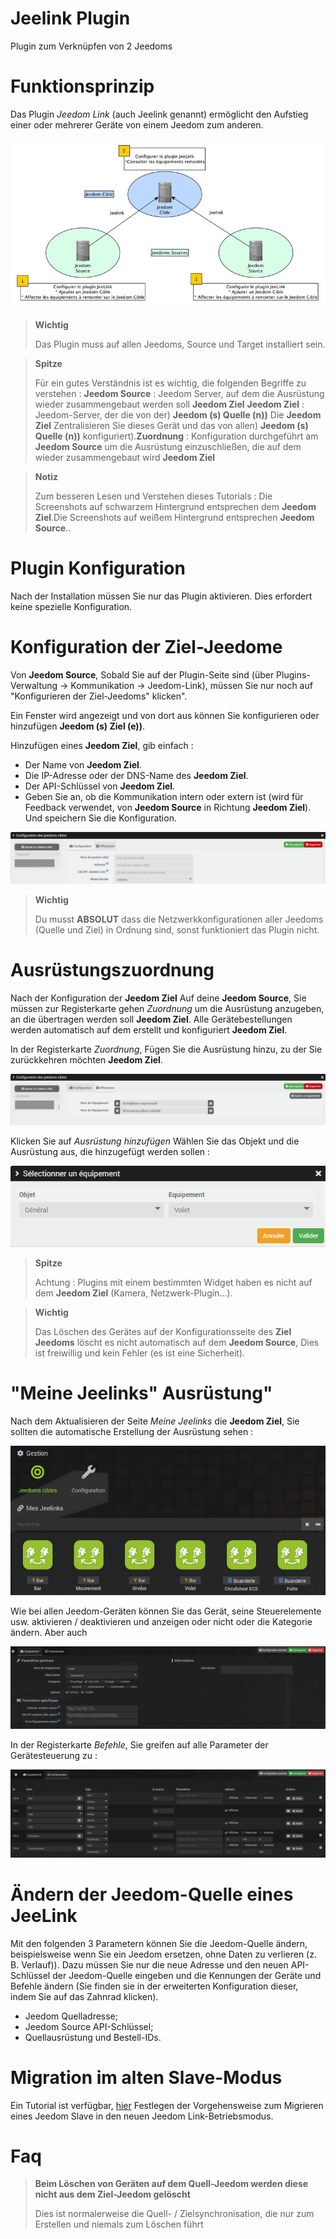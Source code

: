# Jeelink Plugin 

Plugin zum Verknüpfen von 2 Jeedoms

# Funktionsprinzip 

Das Plugin *Jeedom Link* (auch Jeelink genannt) ermöglicht den Aufstieg einer oder mehrerer Geräte von einem Jeedom zum anderen.

![jeelink1](./images/jeelink1.png)

> **Wichtig**
>
> Das Plugin muss auf allen Jeedoms, Source und Target installiert sein.

> **Spitze**
>
> Für ein gutes Verständnis ist es wichtig, die folgenden Begriffe zu verstehen : **Jeedom Source** : Jeedom Server, auf dem die Ausrüstung wieder zusammengebaut werden soll **Jeedom Ziel** **Jeedom Ziel** : Jeedom-Server, der die von der) **Jeedom (s) Quelle (n))** Die **Jeedom Ziel** Zentralisieren Sie dieses Gerät und das von allen) **Jeedom (s) Quelle (n))** konfiguriert).**Zuordnung** : Konfiguration durchgeführt am **Jeedom Source** um die Ausrüstung einzuschließen, die auf dem wieder zusammengebaut wird **Jeedom Ziel**

> **Notiz**
>
> Zum besseren Lesen und Verstehen dieses Tutorials : Die Screenshots auf schwarzem Hintergrund entsprechen dem **Jeedom Ziel**.Die Screenshots auf weißem Hintergrund entsprechen **Jeedom Source**.\.

# Plugin Konfiguration 

Nach der Installation müssen Sie nur das Plugin aktivieren. Dies erfordert keine spezielle Konfiguration.

# Konfiguration der Ziel-Jeedome 

Von **Jeedom Source**, Sobald Sie auf der Plugin-Seite sind (über Plugins-Verwaltung → Kommunikation → Jeedom-Link), müssen Sie nur noch auf "Konfigurieren der Ziel-Jeedoms" klicken".

Ein Fenster wird angezeigt und von dort aus können Sie konfigurieren oder hinzufügen **Jeedom (s) Ziel (e))**.

Hinzufügen eines **Jeedom Ziel**, gib einfach :

-   Der Name von **Jeedom Ziel**.
-   Die IP-Adresse oder der DNS-Name des **Jeedom Ziel**.
-   Der API-Schlüssel von **Jeedom Ziel**.
-   Geben Sie an, ob die Kommunikation intern oder extern ist (wird für Feedback verwendet, von **Jeedom Source** in Richtung **Jeedom Ziel**). Und speichern Sie die Konfiguration.

![jeelink2](./images/jeelink2.png)

> **Wichtig**
>
> Du musst **ABSOLUT** dass die Netzwerkkonfigurationen aller Jeedoms (Quelle und Ziel) in Ordnung sind, sonst funktioniert das Plugin nicht.

# Ausrüstungszuordnung 

Nach der Konfiguration der **Jeedom Ziel** Auf deine **Jeedom Source**, Sie müssen zur Registerkarte gehen *Zuordnung* um die Ausrüstung anzugeben, an die übertragen werden soll **Jeedom Ziel**. Alle Gerätebestellungen werden automatisch auf dem erstellt und konfiguriert **Jeedom Ziel**.

In der Registerkarte *Zuordnung*, Fügen Sie die Ausrüstung hinzu, zu der Sie zurückkehren möchten **Jeedom Ziel**.

![jeelink3](./images/jeelink3.png)

Klicken Sie auf *Ausrüstung hinzufügen* Wählen Sie das Objekt und die Ausrüstung aus, die hinzugefügt werden sollen :

![jeelink5](./images/jeelink5.png)

> **Spitze**
>
> Achtung : Plugins mit einem bestimmten Widget haben es nicht auf dem **Jeedom Ziel** (Kamera, Netzwerk-Plugin…).

> **Wichtig**
>
> Das Löschen des Gerätes auf der Konfigurationsseite des **Ziel Jeedoms** löscht es nicht automatisch auf dem **Jeedom Source**, Dies ist freiwillig und kein Fehler (es ist eine Sicherheit).

# "Meine Jeelinks" Ausrüstung" 

Nach dem Aktualisieren der Seite *Meine Jeelinks* die **Jeedom Ziel**, Sie sollten die automatische Erstellung der Ausrüstung sehen :

![jeelink4](./images/jeelink4.png)

Wie bei allen Jeedom-Geräten können Sie das Gerät, seine Steuerelemente usw. aktivieren / deaktivieren und anzeigen oder nicht oder die Kategorie ändern. Aber auch

![jeelink6](./images/jeelink6.png)

In der Registerkarte *Befehle*, Sie greifen auf alle Parameter der Gerätesteuerung zu :

![jeelink7](./images/jeelink7.png)

# Ändern der Jeedom-Quelle eines JeeLink 

Mit den folgenden 3 Parametern können Sie die Jeedom-Quelle ändern, beispielsweise wenn Sie ein Jeedom ersetzen, ohne Daten zu verlieren (z. B. Verlauf)). Dazu müssen Sie nur die neue Adresse und den neuen API-Schlüssel der Jeedom-Quelle eingeben und die Kennungen der Geräte und Befehle ändern (Sie finden sie in der erweiterten Konfiguration dieser, indem Sie auf das Zahnrad klicken).

-   Jeedom Quelladresse;
-   Jeedom Source API-Schlüssel;
-   Quellausrüstung und Bestell-IDs.

# Migration im alten Slave-Modus

Ein Tutorial ist verfügbar, [hier](https://jeedom.github.io/documentation/howto/de_DE/jeelink.migration.html) Festlegen der Vorgehensweise zum Migrieren eines Jeedom Slave in den neuen Jeedom Link-Betriebsmodus.

# Faq 

>**Beim Löschen von Geräten auf dem Quell-Jeedom werden diese nicht aus dem Ziel-Jeedom gelöscht**
>
>Dies ist normalerweise die Quell- / Zielsynchronisation, die nur zum Erstellen und niemals zum Löschen führt
